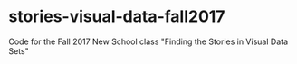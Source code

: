 # stories-visual-data-fall2017
Code for the Fall 2017 New School class "Finding the Stories in Visual Data Sets"
